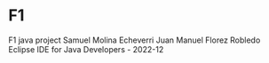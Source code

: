 # F1
F1 java project 
Samuel Molina Echeverri
Juan Manuel Florez Robledo
Eclipse IDE for Java Developers - 2022-12    
